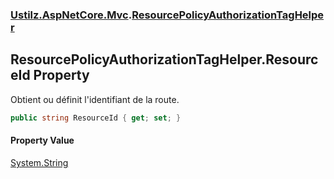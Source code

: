 ### [Ustilz.AspNetCore.Mvc](Ustilz.AspNetCore.Mvc.md 'Ustilz.AspNetCore.Mvc').[ResourcePolicyAuthorizationTagHelper](Ustilz.AspNetCore.Mvc.ResourcePolicyAuthorizationTagHelper.md 'Ustilz.AspNetCore.Mvc.ResourcePolicyAuthorizationTagHelper')

## ResourcePolicyAuthorizationTagHelper.ResourceId Property

Obtient ou définit l'identifiant de la route.

```csharp
public string ResourceId { get; set; }
```

#### Property Value
[System.String](https://docs.microsoft.com/en-us/dotnet/api/System.String 'System.String')